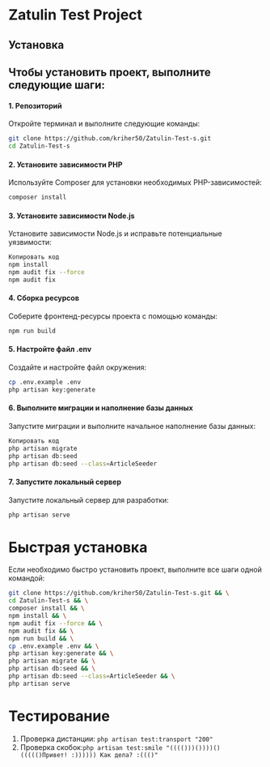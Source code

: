 # **Zatulin Test Project**
## **Установка**
## Чтобы установить проект, выполните следующие шаги:
#### **1. Репозиторий**
Откройте терминал и выполните следующие команды:
```bash
git clone https://github.com/kriher50/Zatulin-Test-s.git
cd Zatulin-Test-s
```
#### 2. Установите зависимости PHP
Используйте Composer для установки необходимых PHP-зависимостей:
```bash
composer install
```
#### 3. Установите зависимости Node.js
Установите зависимости Node.js и исправьте потенциальные уязвимости:
```bash
Копировать код
npm install
npm audit fix --force
npm audit fix
```
#### 4. Сборка ресурсов
Соберите фронтенд-ресурсы проекта с помощью команды:
```bash
npm run build
```
#### 5. Настройте файл .env
Создайте и настройте файл окружения:
```bash
cp .env.example .env
php artisan key:generate
```
#### 6. Выполните миграции и наполнение базы данных
Запустите миграции и выполните начальное наполнение базы данных:
```bash
Копировать код
php artisan migrate
php artisan db:seed
php artisan db:seed --class=ArticleSeeder
```
#### 7. Запустите локальный сервер
Запустите локальный сервер для разработки:
```bash
php artisan serve
```
# Быстрая установка
Если необходимо быстро установить проект, выполните все шаги одной командой:
```bash
git clone https://github.com/kriher50/Zatulin-Test-s.git && \
cd Zatulin-Test-s && \
composer install && \
npm install && \
npm audit fix --force && \
npm audit fix && \
npm run build && \
cp .env.example .env && \
php artisan key:generate && \
php artisan migrate && \
php artisan db:seed && \
php artisan db:seed --class=ArticleSeeder && \
php artisan serve
```
# Тестирование
1. Проверка дистанции: ```php artisan test:transport "200" ```
2. Проверка скобок:```php artisan test:smile "(((()))())))()((((()Привет! :)))))) Как дела? :((()"```




